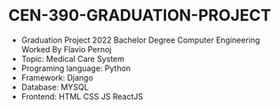 # CEN-390-GRADUATION-PROJECT
* Graduation Project 2022 Bachelor Degree Computer Engineering Worked By Flavio Pernoj
* Topic: Medical Care System
* Programing language: Python
* Framework: Django
* Database: MYSQL
* Frontend: HTML CSS JS ReactJS
